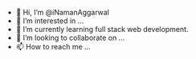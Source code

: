 - 👋 Hi, I’m @iNamanAggarwal
- 👀 I’m interested in ...
- 🌱 I’m currently learning full stack web development.
- 💞️ I’m looking to collaborate on ...
- 📫 How to reach me ...

<!---
Nmncoded/Nmncoded is a ✨ special ✨ repository because its `README.md` (this file) appears on your GitHub profile.
You can click the Preview link to take a look at your changes.
--->
